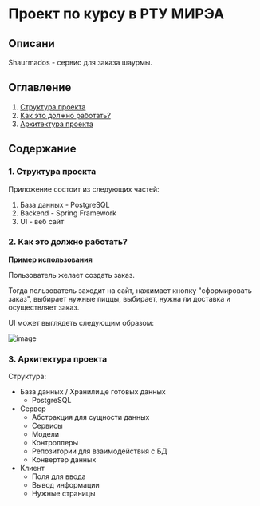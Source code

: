 # Проект по курсу в РТУ МИРЭА
## Описани
Shaurmados - сервис для заказа шаурмы.

## Оглавление
1. [Структура проекта](#ref1)
1. [Как это должно работать?](#ref2)
1. [Архитектура проекта](#ref3)
## Содержание

### <a name="ref1"></a> 1. Структура проекта

Приложение состоит из следующих частей:
1. База данных - PostgreSQL
2. Backend - Spring Framework
3. UI - веб сайт

### <a name="ref2"></a> 2. Как это должно работать?


**Пример использования**

Пользователь желает создать заказ.

Тогда пользователь заходит на сайт, нажимает кнопку "сформировать заказ", выбирает нужные пиццы, выбирает, нужна ли доставка и осуществляет заказ. 

UI может выглядеть следующим образом:

![image](https://sun9-72.userapi.com/s/v1/if2/Ol3lCy1O2edWZ2vMJfAg-boEsfs4UmZ9mWXDVh8NtxCSUzKGm8yt6kRnd9Sym1TJmYt8S4rQmPprZoqrMvV7qvR7.jpg?size=2560x1303&quality=96&type=album)

### <a name="ref3"></a> 3. Архитектура проекта

Структура:
- База данных / Хранилище готовых данных
  - PostgreSQL
- Сервер
  - Абстракция для сущности данных
  - Сервисы
  - Модели
  - Контроллеры
  - Репозитории для взаимодействия с БД
  - Конвертер данных
- Клиент
  - Поля для ввода
  - Вывод информации
  - Нужные страницы
